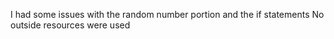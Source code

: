 I had some issues with the random number portion and the if statements
No outside resources were used